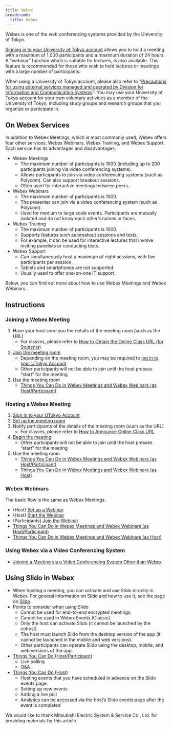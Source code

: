```yaml
---
title: Webex
breadcrumb:
  title: Webex
---
```


Webex is one of the web conferencing systems provided by the University of Tokyo.

[Signing in to your University of Tokyo account](signin) allows you to hold a meeting with a maximum of 1,000 participants and a maximum duration of 24 hours. A “webinar” function which is suitable for lectures, is also available. This feature is recommended for those who wish to hold lectures or meetings with a large number of participants.

When using a University of Tokyo account, please also refer to "[Precautions for using external services managed and operated by Division for Information and Communication Systems](/en/docs/dics-terms)". You may use your University of Tokyo account for your own voluntary activities as a member of the University of Tokyo, including study groups and research groups that you organize or participate in.

## On Webex Services

In addition to Webex Meetings, which is most commonly used, Webex offers four other services: Webex Webinars, Webex Training, and Webex Support. Each service has its advantages and disadvantages.

- Webex Meetings
  - The maximum number of participants is 1000 (including up to 200 participants joining via video conferencing systems).
  - Allows participants to join via video conferencing systems (such as Polycom). Can also support breakout sessions.
  - Often used for interactive meetings between peers.
- Webex Webinars
  - The maximum number of participants is 1000.
  - The presenter can join via a video conferencing system (such as Polycom).
  - Used for medium to large scale events. Participants are mutually isolated and do not know each other’s names or faces.
- Webex Training
  - The maximum number of participants is 1000.
  - Supports features such as breakout sessions and tests.
  - For example, it can be used for interactive lectures that involve inviting panelists or conducting tests.
- Webex Support
  - Can simultaneously host a maximum of eight sessions, with five participants per session.
  - Tablets and smartphones are not supported.
  - Usually used to offer one-on-one IT support.

Below, you can find out more about how to use Webex Meetings and Webex Webinars.

## Instructions

### Joining a Webex Meeting

1. Have your host send you the details of the meeting room (such as the URL)
    - For classes, please refer to [How to Obtain the Online Class URL (for Students)](/en/oc/url)
1. [Join the meeting room](join_meeting)
    - Depending on the meeting room, you may be required to [log in to your UTokyo Account](signin)
    - Other participants will not be able to join until the host presses “start” for the meeting
1. Use the meeting room
    - [Things You Can Do in Webex Meetings and Webex Webinars (as Host/Participant)](do_webex)

### Hosting a Webex Meeting

1. [Sign in to your UTokyo Account](signin)
1. [Set up the meeting room](create_meeting)
1. Notify participants of the details of the meeting room (such as the URL)
    - For classes, please refer to [How to Announce Online Class URL](/en/faculty_members/url).
1. [Begin the meeting](open_meeting)
    - Other participants will not be able to join until the host presses “start” for the meeting
1. Use the meeting room
    - [Things You Can Do in Webex Meetings and Webex Webinars (as Host/Participant)](do_webex)
    - [Things You Can Do in Webex Meetings and Webex Webinars (as Host)](do_webex_host)

### Webex Webinars

The basic flow is the same as Webex Meetings.

- (Host) [Set up a Webinar](create_events)
- (Host) [Start the Webinar](open_events)
- (Participants) [Join the Webinar](join_events)
- [Things You Can Do in Webex Meetings and Webex Webinars (as Host/Participant)](do_webex)
- [Things You Can Do in Webex Meetings and Webex Webinars (as Host)](do_webex_host)

### Using Webex via a Video Conferencing System

- [Joining a Meeting via a Video Conferencing System Other than Webex](do_webex_vc)

## Using Slido in Webex

- When hosting a meeting, you can activate and use Slido directly in Webex. For general information on Slido and how to use it, see the page on [Slido](/en/slido).
- Points to consider when using Slido
  - Cannot be used for end-to-end encrypted meetings.
  - Cannot be used in Webex Events (Classic).
  - Only the host can activate Slido (it cannot be launched by the cohost).
  - The host must launch Slido from the desktop version of the app (it cannot be launched in the mobile and web versions).
  - Other participants can operate Slido using the desktop, mobile, and web versions of the app.
- [Things You Can Do (Host/Participant)](do_webex#operating-slido)
  - Live polling
  - Q&A
- [Things You Can Do (Host)](do_webex_host#activating-slido)
  - Hosting events that you have scheduled in advance on the Slido events page.
  - Setting up new events
  - Adding a live poll
  - Analytics can be accessed via the host’s Slido events page after the event is completed

We would like to thank Mitsubishi Electric System & Service Co., Ltd. for providing materials for this article.
